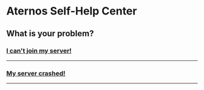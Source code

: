 # Aternos Self-Help Center
## What is your problem?
### [I can't join my server!](Server/Cannot%20Join.md)
___
### [My server crashed!](Server/crash)
___
